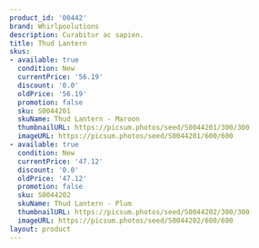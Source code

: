 ```yaml
---
product_id: '00442'
brand: Whirlpoolutions
description: Curabitur ac sapien.
title: Thud Lantern
skus:
- available: true
  condition: New
  currentPrice: '56.19'
  discount: '0.0'
  oldPrice: '56.19'
  promotion: false
  sku: S0044201
  skuName: Thud Lantern - Maroon
  thumbnailURL: https://picsum.photos/seed/S0044201/300/300
  imageURL: https://picsum.photos/seed/S0044201/600/600
- available: true
  condition: New
  currentPrice: '47.12'
  discount: '0.0'
  oldPrice: '47.12'
  promotion: false
  sku: S0044202
  skuName: Thud Lantern - Plum
  thumbnailURL: https://picsum.photos/seed/S0044202/300/300
  imageURL: https://picsum.photos/seed/S0044202/600/600
layout: product
---
```

